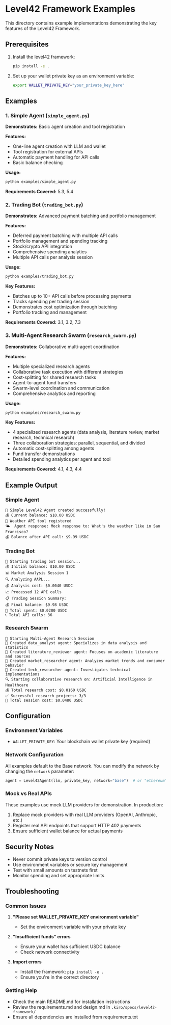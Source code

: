 # Level42 Framework Examples

This directory contains example implementations demonstrating the key features of the Level42 Framework.

## Prerequisites

1. Install the level42 framework:
   ```bash
   pip install -e .
   ```

2. Set up your wallet private key as an environment variable:
   ```bash
   export WALLET_PRIVATE_KEY="your_private_key_here"
   ```

## Examples

### 1. Simple Agent (`simple_agent.py`)

**Demonstrates:** Basic agent creation and tool registration

**Features:**
- One-line agent creation with LLM and wallet
- Tool registration for external APIs
- Automatic payment handling for API calls
- Basic balance checking

**Usage:**
```bash
python examples/simple_agent.py
```

**Requirements Covered:** 5.3, 5.4

### 2. Trading Bot (`trading_bot.py`)

**Demonstrates:** Advanced payment batching and portfolio management

**Features:**
- Deferred payment batching with multiple API calls
- Portfolio management and spending tracking
- Stock/crypto API integration
- Comprehensive spending analytics
- Multiple API calls per analysis session

**Usage:**
```bash
python examples/trading_bot.py
```

**Key Features:**
- Batches up to 10+ API calls before processing payments
- Tracks spending per trading session
- Demonstrates cost optimization through batching
- Portfolio tracking and management

**Requirements Covered:** 3.1, 3.2, 7.3

### 3. Multi-Agent Research Swarm (`research_swarm.py`)

**Demonstrates:** Collaborative multi-agent coordination

**Features:**
- Multiple specialized research agents
- Collaborative task execution with different strategies
- Cost-splitting for shared research tasks
- Agent-to-agent fund transfers
- Swarm-level coordination and communication
- Comprehensive analytics and reporting

**Usage:**
```bash
python examples/research_swarm.py
```

**Key Features:**
- 4 specialized research agents (data analysis, literature review, market research, technical research)
- Three collaboration strategies: parallel, sequential, and divided
- Automatic cost-splitting among agents
- Fund transfer demonstrations
- Detailed spending analytics per agent and tool

**Requirements Covered:** 4.1, 4.3, 4.4

## Example Output

### Simple Agent
```
🤖 Simple Level42 Agent created successfully!
💰 Current balance: $10.00 USDC
🔧 Weather API tool registered
🌤️  Agent response: Mock response to: What's the weather like in San Francisco?
💰 Balance after API call: $9.99 USDC
```

### Trading Bot
```
🚀 Starting trading bot session...
💰 Initial balance: $10.00 USDC
📊 Market Analysis Session 1
🔍 Analyzing AAPL...
💰 Analysis cost: $0.0040 USDC
📈 Processed 12 API calls
📋 Trading Session Summary:
💰 Final balance: $9.98 USDC
💸 Total spent: $0.0200 USDC
📞 Total API calls: 36
```

### Research Swarm
```
🚀 Starting Multi-Agent Research Session
🔬 Created data_analyst agent: Specializes in data analysis and statistics
🔬 Created literature_reviewer agent: Focuses on academic literature and sources
🔬 Created market_researcher agent: Analyzes market trends and consumer behavior
🔬 Created tech_researcher agent: Investigates technical implementations
🔍 Starting collaborative research on: Artificial Intelligence in Healthcare
💰 Total research cost: $0.0160 USDC
✅ Successful research projects: 3/3
💸 Total session cost: $0.0480 USDC
```

## Configuration

### Environment Variables

- `WALLET_PRIVATE_KEY`: Your blockchain wallet private key (required)

### Network Configuration

All examples default to the Base network. You can modify the network by changing the `network` parameter:

```python
agent = Level42Agent(llm, private_key, network="base")  # or "ethereum", "solana"
```

### Mock vs Real APIs

These examples use mock LLM providers for demonstration. In production:

1. Replace mock providers with real LLM providers (OpenAI, Anthropic, etc.)
2. Register real API endpoints that support HTTP 402 payments
3. Ensure sufficient wallet balance for actual payments

## Security Notes

- Never commit private keys to version control
- Use environment variables or secure key management
- Test with small amounts on testnets first
- Monitor spending and set appropriate limits

## Troubleshooting

### Common Issues

1. **"Please set WALLET_PRIVATE_KEY environment variable"**
   - Set the environment variable with your private key

2. **"Insufficient funds" errors**
   - Ensure your wallet has sufficient USDC balance
   - Check network connectivity

3. **Import errors**
   - Install the framework: `pip install -e .`
   - Ensure you're in the correct directory

### Getting Help

- Check the main README.md for installation instructions
- Review the requirements.md and design.md in `.kiro/specs/level42-framework/`
- Ensure all dependencies are installed from requirements.txt